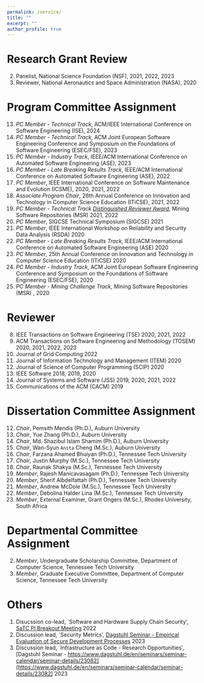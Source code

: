 ```yaml
---
permalink: /service/
title: ""
excerpt: ""
author_profile: true
---
```


Research Grant Review
======
2. Panelist, National Science Foundation (NSF), 2021, 2022, 2023  
1. Reviewer, National Aeronautics and Space Administration (NASA), 2020

Program Committee Assignment
======
13. *PC Member - Technical Track*, ACM/IEEE International Conference on Software Engineering (ISE), 2024 
12. *PC Member - Technical Track*, ACM Joint European Software Engineering Conference and Symposium on the Foundations of Software Engineering (ESEC/FSE), 2023 
11. *PC Member - Industry Track*, IEEE/ACM International Conference on Automated Software Engineering (ASE), 2023 
10. *PC Member - Late Breaking Results Track*, IEEE/ACM International Conference on Automated Software Engineering (ASE), 2022 
9. *PC Member*, IEEE International Conference on Software Maintenance and Evolution (ICSME),  2020, 2021, 2022 
8. *Associate Program Chair*, 26th Annual Conference on Innovation and Technology in Computer Science Education (ITiCSE), 2021, 2022 
7. *PC Member - Technical Track [Distinguished Reviewer Award](https://twitter.com/msrconf/status/1390444181655539716)*, Mining Software Repositories (MSR) 2021, 2022
6. *PC Member*, SIGCSE Technical Symposium (SIGCSE) 2021 
5. *PC Member*, IEEE International Workshop on Reliability and Security Data Analysis (RSDA) 2020 
4. *PC Member - Late Breaking Results Track*, IEEE/ACM International Conference on Automated Software Engineering (ASE) 2020 
3. *PC Member*, 25th Annual Conference on Innovation and Technology in Computer Science Education (ITiCSE) 2020 
2. *PC Member - Industry Track*, ACM Joint European Software Engineering Conference and Symposium on the Foundations of Software Engineering (ESEC/FSE), 2020
1. *PC Member - Mining Challenge Track*, Mining Software Repositories (MSR) , 2020  


Reviewer
======
8. IEEE Transactions on Software Engineering (TSE) 2020, 2021, 2022
7. ACM Transactions on Software Engineering and Methodology (TOSEM) 2020, 2021, 2022, 2023  
6. Journal of Grid Computing 2022
5. Journal of Information Technology and Management (ITEM) 2020
4. Journal of Science of Computer Programming (SCIP) 2020
3. IEEE Software 2018, 2019, 2020
2. Journal of Systems and Software (JSS) 2019, 2020, 2021, 2022
1. Communications of the ACM (CACM) 2019

Dissertation Committee Assignment
======
12. *Chair*, Pemsith Mendis (Ph.D.), Auburn University
11. *Chair*, Yue Zhang (Ph.D.), Auburn University
10. *Chair*, Md. Shazibul Islam Shamim (Ph.D.), Auburn University
9. *Chair*, Wan-Syun `Anita` Cheng (M.Sc.), Auburn University
8. *Chair*, Farzana Ahamed Bhuiyan (Ph.D.), Tennessee Tech University
7. *Chair*, Justin Murphy (M.Sc.), Tennessee Tech University
6. *Chair*, Raunak Shakya (M.Sc.), Tennessee Tech University
5. *Member*, Rajesh Manicavasagam (Ph.D.), Tennessee Tech University
4. *Member*, Sherif Albdelfattah (Ph.D.), Tennessee Tech University
3. *Member*, Andrew McDole (M.Sc.), Tennessee Tech University
2. *Member*, Debolina Halder Lina (M.Sc.), Tennessee Tech University
1. *Member*, External Examiner, Grant Ongers (M.Sc.), Rhodes University, South Africa


Departmental Committee Assignment
======
2. *Member*, Undergraduate Scholarship Committee, Department of Computer Science, Tennessee Tech University
1. *Member*, Graduate Executive Committee, Department of Computer Science, Tennessee Tech University

Others
======
1. Disucssion co-lead, `Software and Hardware Supply Chain Security', [SaTC PI Breakout Meeting](https://cps-vo.org/group/satc-pimtg22/breakouts) 2022
2. Discussion lead, `Security Metrics', [Dagstuhl Seminar - Empirical Evaluation of Secure Development Processes](https://www.dagstuhl.de/en/seminars/seminar-calendar/seminar-details/23181) 2023
3. Discussion lead, `Infrastructure as Code - Research Opportunities', [Dagstuhl Seminar - https://www.dagstuhl.de/en/seminars/seminar-calendar/seminar-details/23082](https://www.dagstuhl.de/en/seminars/seminar-calendar/seminar-details/23082) 2023